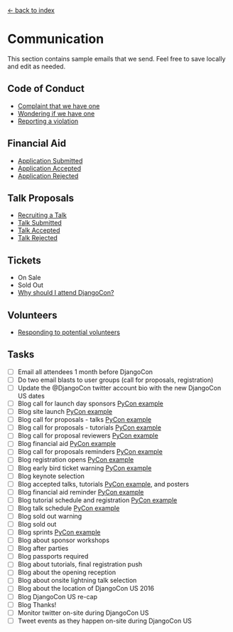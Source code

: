 [<- back to index](../README.md)

# Communication

This section contains sample emails that we send. Feel free to save locally and edit as needed. 

## Code of Conduct 
- [Complaint that we have one](coc_complaint.md) 
- [Wondering if we have one](coc_about.md) 
- [Reporting a violation](coc_violation.md) 

## Financial Aid 
- [Application Submitted](finaid_submitted.md) 
- [Application Accepted](finaid_accepted.md) 
- [Application Rejected](finaid_rejected.md)

## Talk Proposals 
- [Recruiting a Talk](recruiting.md) 
- [Talk Submitted](talk_submitted.md) 
- [Talk Accepted](talk_accepted.md) 
- [Talk Rejected](talk_rejected.md) 

## Tickets 
- On Sale 
- Sold Out 
- [Why should I attend DjangoCon?](why-to-attend.md)

## Volunteers 
- [Responding to potential volunteers](volunteer.md)


## Tasks

- [ ] Email all attendees 1 month before DjangoCon
- [ ] Do two email blasts to user groups (call for proposals, registration)
- [ ] Update the @DjangoCon twitter account bio with the new DjangoCon US dates
- [ ] Blog call for launch day sponsors [PyCon example](http://pycon.blogspot.ca/2014/06/call-for-pycon-2015-launch-day-sponsors.html)
- [ ] Blog site launch [PyCon example](http://pycon.blogspot.ca/2014/07/pycon-2015-has-launched.html)
- [ ] Blog call for proposals - talks [PyCon example](http://pycon.blogspot.ca/2014/08/pycon-2015-call-for-proposals-is-open.html)
- [ ] Blog call for proposals - tutorials [PyCon example](http://pycon.blogspot.ca/2014/08/pycon-2015-call-for-proposals-is-open.html)
- [ ] Blog call for proposal reviewers [PyCon example](http://pycon.blogspot.ca/2014/09/update-on-talks-tutorials-program.html)
- [ ] Blog financial aid [PyCon example](http://pycon.blogspot.ca/2014/09/last-chance-to-submit-talk-or-tutorial.html)
- [ ] Blog call for proposals reminders [PyCon example](http://pycon.blogspot.ca/2014/09/last-chance-to-submit-talk-or-tutorial.html)
- [ ] Blog registration opens [PyCon example](http://pycon.blogspot.ca/2014/09/pycon-2015-registration-is-open.html)
- [ ] Blog early bird ticket warning [PyCon example](http://pycon.blogspot.ca/2014/10/posters-due-november-1-early-bird.html)
- [ ] Blog keynote selection
- [ ] Blog accepted talks, tutorials [PyCon example](http://pycon.blogspot.ca/2014/12/pycon-2015-tutorial-schedule-announced.html), and posters
- [ ] Blog financial aid reminder [PyCon example](http://pycon.blogspot.ca/2014/12/financial-aid-applications-due-january-1.html)
- [ ] Blog tutorial schedule and registration [PyCon example](http://pycon.blogspot.ca/2014/12/pycon-2015-tutorial-schedule-announced.html)
- [ ] Blog talk schedule [PyCon example](http://pycon.blogspot.ca/2015/01/pycon-2015-schedule-announced.html)
- [ ] Blog sold out warning
- [ ] Blog sold out
- [ ] Blog sprints [PyCon example](http://pycon.blogspot.ca/2014/12/whats-so-special-about-sprints.html)
- [ ] Blog about sponsor workshops
- [ ] Blog after parties
- [ ] Blog passports required
- [ ] Blog about tutorials, final registration push
- [ ] Blog about the opening reception
- [ ] Blog about onsite lightning talk selection
- [ ] Blog about the location of DjangoCon US 2016
- [ ] Blog DjangoCon US re-cap
- [ ] Blog Thanks!
- [ ] Monitor twitter on-site during DjangoCon US
- [ ] Tweet events as they happen on-site during DjangoCon US
